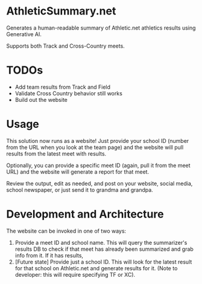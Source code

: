 # AthleticSummary.net

Generates a human-readable summary of Athletic.net athletics results using Generative AI.

Supports both Track and Cross-Country meets.

# TODOs

- Add team results from Track and Field
- Validate Cross Country behavior still works
- Build out the website

# Usage

This solution now runs as a website! Just provide your school ID (number from the URL when you look at the team page) and the website will pull results from the latest meet with results.

Optionally, you can provide a specific meet ID (again, pull it from the meet URL) and the website will generate a report for that meet.

Review the output, edit as needed, and post on your website, social media, school newspaper, or just send it to grandma and grandpa.

# Development and Architecture

The website can be invoked in one of two ways:

1. Provide a meet ID and school name. This will query the summarizer's results DB to check if that meet has already been summarized and grab info from it. If it has results, 
2. [Future state] Provide just a school ID. This will look for the latest result for that school on Athletic.net and generate results for it. (Note to developer: this will require specifying TF or XC).